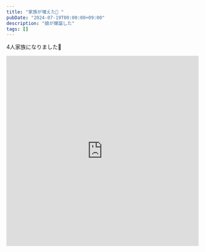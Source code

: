 ```yaml
---
title: "家族が増えた🎂 "
pubDate: "2024-07-19T00:00:00+09:00"
description: "娘が爆誕した"
tags: []
---
```


4人家族になりました👶

<iframe src="https://platform.x.com/embed/Tweet.html?id=1816025056109334538" width="100%" height="500" frameborder="0" scrolling="no"></iframe>
